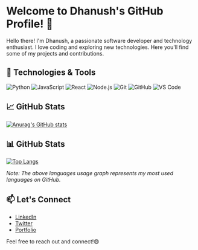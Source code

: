 # Welcome to Dhanush's GitHub Profile! 👋

Hello there! I'm Dhanush, a passionate software developer and technology enthusiast. I love coding and exploring new technologies. Here you'll find some of my projects and contributions.

## 🔧 Technologies & Tools
![Python](https://img.shields.io/badge/-Python-3776AB?style=flat-square&logo=python&logoColor=white)
![JavaScript](https://img.shields.io/badge/-JavaScript-F7DF1E?style=flat-square&logo=javascript&logoColor=black)
![React](https://img.shields.io/badge/-React-61DAFB?style=flat-square&logo=react&logoColor=white)
![Node.js](https://img.shields.io/badge/-Node.js-339933?style=flat-square&logo=node.js&logoColor=white)
![Git](https://img.shields.io/badge/-Git-F05032?style=flat-square&logo=git&logoColor=white)
![GitHub](https://img.shields.io/badge/-GitHub-181717?style=flat-square&logo=github&logoColor=white)
![VS Code](https://img.shields.io/badge/-VS%20Code-007ACC?style=flat-square&logo=visual-studio-code&logoColor=white)

## &#x1f4c8; GitHub Stats
[![Anurag's GitHub stats](https://github-readme-stats.vercel.app/api?username=yourusername&show_icons=true&theme=radical)](https://github.com/anuraghazra/github-readme-stats)

## 📊 GitHub Stats
[![Top Langs](https://github-readme-stats.vercel.app/api/top-langs/?username=yourusername&layout=compact)](https://github.com/anuraghazra/github-readme-stats)

*Note: The above languages usage graph represents my most used languages on GitHub.*

## 📫 Let's Connect
- [LinkedIn](https://www.linkedin.com/in/yourusername/)
- [Twitter](https://twitter.com/yourusername)
- [Portfolio](https://yourportfolio.com)

Feel free to reach out and connect!😄
